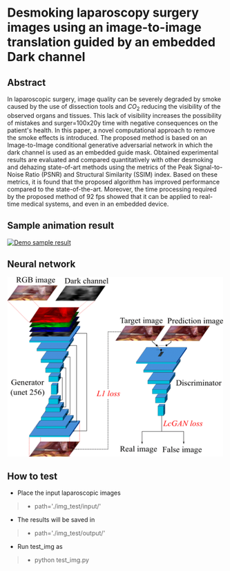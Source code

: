 # Desmoking laparoscopy surgery images using an image-to-image translation guided by an embedded Dark channel


## Abstract

In laparoscopic surgery, image quality can be severely degraded by smoke caused by the use of dissection tools and $CO_2$ reducing the visibility of the observed organs and tissues. This lack of visibility increases the possibility of mistakes and surger=100x20y time with negative consequences on the patient's health. In this paper, a novel computational approach to remove the smoke effects is introduced. The proposed method is based on an Image-to-Image conditional generative adversarial network in which the dark channel is used as an embedded guide mask. Obtained experimental results are evaluated and compared quantitatively with other desmoking and dehazing state-of-art methods using the metrics of the Peak Signal-to-Noise Ratio (PSNR) and Structural Similarity (SSIM) index. Based on these metrics, it is found that the proposed algorithm has improved performance compared to the state-of-the-art.
Moreover, the time processing required by the proposed method of 92 fps showed that it can be applied to real-time medical systems, and even in an embedded device.


## Sample animation result

[![Demo sample result](lap.gif)](https://youtu.be/Gw8OZNDdicE)


## Neural network

<img src="GAN3-1.png" alt="Neural network" width="500"/>

## How to test

* Place the input laparoscopic images

> - path='./img_test/input/'

* The results will be saved in

> - path='./img_test/output/'

* Run test_img as

> - python test_img.py


